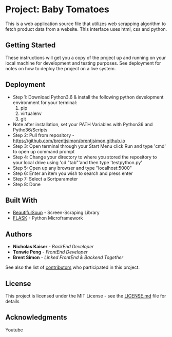 # Project: Baby Tomatoes

This is a web application source file that utilizes web scrapping algorithm to fetch product data from a website. This interface uses html, css and python. 

## Getting Started

These instructions will get you a copy of the project up and running on your local machine for development and testing purposes. See deployment for notes on how to deploy the project on a live system.


## Deployment

* Step 1: Download Python3.6 & install the following python development environment for your terminal:
	1. pip 
	2. virtualenv
	3. git
* Note after installation, set your PATH Variables with Python36 and Pytho36/Scripts
* Step 2: Pull from repository - https://github.com/brentjsimon/brentjsimon.github.io
* Step 3: Open terminal through your Start Menu click Run and type 'cmd' to open up command prompt 
* Step 4: Change your directory to where you stored the repository to your local drive using 'cd "tab"'and then type 'testpython.py'
* Step 5: Open up any browser and type "localhost:5000"
* Step 6: Enter an item you wish to search and press enter
* Step 7: Select a Sortparameter 
* Step 8: Done

## Built With

* [BeautifulSoup](https://pypi.python.org/pypi/beautifulsoup4) - Screen-Scraping Library
* [FLASK](http://flask.pocoo.org/) - Python Microframework

## Authors

* **Nicholas Kaiser** - *BackEnd Developer* 
* **Tenwie Peng** - *FrontEnd Developer* 
* **Brent Simon** - *Linked FrontEnd & Backend Together*


See also the list of [contributors](https://github.com/your/project/contributors) who participated in this project.

## License

This project is licensed under the MIT License - see the [LICENSE.md](LICENSE.md) file for details

## Acknowledgments

Youtube

